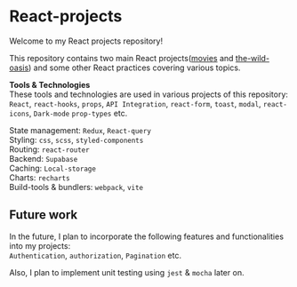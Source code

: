 # React-projects

Welcome to my React projects repository!

This repository contains two main React projects([movies](https://movies-02bf70.netlify.app) and [the-wild-oasis](https://the-wild-oasis-1ef4a.netlify.app/)) and some other React practices covering various topics.  

**Tools & Technologies**  
These tools and technologies are used in various projects of this repository:  
`React`, `react-hooks`, `props`, `API Integration`, `react-form`, `toast`, `modal`, `react-icons`, `Dark-mode` `prop-types` etc.

State management: `Redux`, `React-query`  
Styling: `css`, `scss`, `styled-components`  
Routing: `react-router`  
Backend: `Supabase`  
Caching: `Local-storage`  
Charts: `recharts`  
Build-tools & bundlers: `webpack`, `vite`  

## Future work

In the future, I plan to incorporate the following features and functionalities into my projects:  
`Authentication`, `authorization`, `Pagination` etc.

Also, I plan to implement unit testing using `jest` & `mocha` later on.
